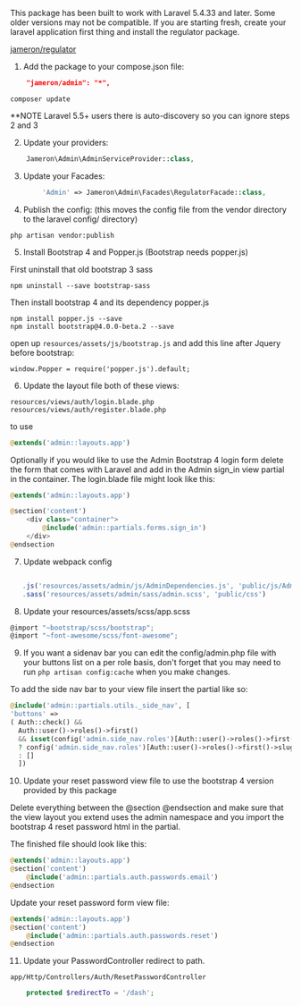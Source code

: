 This package has been built to work with Laravel 5.4.33 and later. Some older versions may not be compatible. If you are starting fresh, create your laravel application first thing and install the regulator package. 

[jameron/regulator](https://github.com/jameron/regulator)

1) Add the package to your compose.json file:

```json
    "jameron/admin": "*",
```

```
composer update
```

**NOTE  Laravel 5.5+ users there is auto-discovery so you can ignore steps 2 and 3

2) Update your providers:

```php
    Jameron\Admin\AdminServiceProvider::class,
```

3) Update your Facades:

```php
        'Admin' => Jameron\Admin\Facades\RegulatorFacade::class,
```

4) Publish the config: (this moves the config file from the vendor directory to the laravel config/ directory)

```
php artisan vendor:publish
```

5) Install Bootstrap 4 and Popper.js (Bootstrap needs popper.js)

First uninstall that old bootstrap 3 sass
```
npm uninstall --save bootstrap-sass
```

Then install bootstrap 4 and its dependency popper.js

```
npm install popper.js --save
npm install bootstrap@4.0.0-beta.2 --save
```

open up `resources/assets/js/bootstrap.js` and add this line <underline>after Jquery before bootstrap</underline>:

```window.Popper = require('popper.js').default;```


6) Update the layout file both of these views: 

```
resources/views/auth/login.blade.php
resources/views/auth/register.blade.php

```

to use 

```php
@extends('admin::layouts.app')
```

Optionally if you would like to use the Admin Bootstrap 4 login form delete the form that comes with Laravel and add in the Admin sign_in view partial in the container. The login.blade file might look like this:

```php
@extends('admin::layouts.app')

@section('content')
    <div class="container">
        @include('admin::partials.forms.sign_in')
    </div>
@endsection
```

7) Update webpack config

```javascript

   .js('resources/assets/admin/js/AdminDependencies.js', 'public/js/Admin.js')
   .sass('resources/assets/admin/sass/admin.scss', 'public/css')
```

8) Update your resources/assets/scss/app.scss

```javascript
@import "~bootstrap/scss/bootstrap";
@import "~font-awesome/scss/font-awesome";
```

9) If you want a sidenav bar you can edit the config/admin.php file with your buttons list on a per role basis, don't forget that you may need to run ```php artisan config:cache``` when you make changes.

To add the side nav bar to your view file insert the partial like so:

```php
@include('admin::partials.utils._side_nav', [
'buttons' => 
( Auth::check() && 
  Auth::user()->roles()->first() 
  && isset(config('admin.side_nav.roles')[Auth::user()->roles()->first()->slug]['buttons']) ) 
  ? config('admin.side_nav.roles')[Auth::user()->roles()->first()->slug]['buttons'] 
  : [] 
  ])
```

10) Update your reset password view file to use the bootstrap 4 version provided by this package

Delete everything between the @section @endsection and make sure that the view layout you extend uses the admin namespace and you import the bootstrap 4 reset password html in the partial.

The finished file should look like this:
```php
@extends('admin::layouts.app')
@section('content')
    @include('admin::partials.auth.passwords.email')
@endsection
```

Update your reset password form view file:

```php
@extends('admin::layouts.app')
@section('content')
    @include('admin::partials.auth.passwords.reset')
@endsection
```

11) Update your PasswordController redirect to path.

```app/Http/Controllers/Auth/ResetPasswordController```

```php
    protected $redirectTo = '/dash';
```
